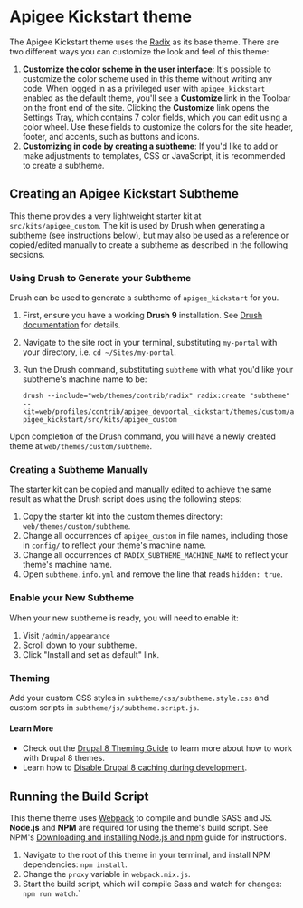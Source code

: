 # Apigee Kickstart theme

The Apigee Kickstart theme uses the [Radix](https://drupal.org/project/radix) as its base theme. There are two different ways you can customize the look and feel of this theme:

1. **Customize the color scheme in the user interface**: It's possible to customize the color scheme used in this theme without writing any code. When logged in as a privileged user with `apigee_kickstart` enabled as the default theme, you'll see a **Customize** link in the Toolbar on the front end of the site. Clicking the **Customize** link opens the Settings Tray, which contains 7 color fields, which you can edit using a color wheel. Use these fields to customize the colors for the site header, footer, and accents, such as buttons and icons.
2. **Customizing in code by creating a subtheme**: If you'd like to add or make adjustments to templates, CSS or JavaScript, it is recommended to create a subtheme.

## Creating an Apigee Kickstart Subtheme

This theme provides a very lightweight starter kit at `src/kits/apigee_custom`. The kit is used by Drush when generating a subtheme (see instructions below), but may also be used as a reference or copied/edited manually to create a subtheme as described in the following secsions.

### Using Drush to Generate your Subtheme

Drush can be used to generate a subtheme of `apigee_kickstart` for you.

1. First, ensure you have a working **Drush 9** installation. See [Drush documentation](https://docs.drush.org/en/master/install/) for details.

2. Navigate to the site root in your terminal, substituting `my-portal` with your directory, i.e. `cd ~/Sites/my-portal`.

3. Run the Drush command, substituting `subtheme` with what you'd like your subtheme's machine name to be:

    `drush --include="web/themes/contrib/radix" radix:create "subtheme" --kit=web/profiles/contrib/apigee_devportal_kickstart/themes/custom/apigee_kickstart/src/kits/apigee_custom`

Upon completion of the Drush command, you will have a newly created theme at `web/themes/custom/subtheme`.

### Creating a Subtheme Manually

The starter kit can be copied and manually edited to achieve the same result as what the Drush script does using the following steps:

1. Copy the starter kit into the custom themes directory: `web/themes/custom/subtheme`.
2. Change all occurrences of `apigee_custom` in file names, including those in `config/` to reflect your theme's machine name.
3. Change all occurrences of `RADIX_SUBTHEME_MACHINE_NAME` to reflect your theme's machine name.
4. Open `subtheme.info.yml` and remove the line that reads `hidden: true`.

### Enable your New Subtheme

When your new subtheme is ready, you will need to enable it:

1. Visit `/admin/appearance`
2. Scroll down to your subtheme.
3. Click "Install and set as default" link.

### Theming

Add your custom CSS styles in `subtheme/css/subtheme.style.css` and custom scripts in `subtheme/js/subtheme.script.js`.

#### Learn More

- Check out the [Drupal 8 Theming Guide](https://www.drupal.org/docs/8/theming) to learn more about how to work with Drupal 8 themes.
- Learn how to [Disable Drupal 8 caching during development](https://www.drupal.org/node/2598914).

## Running the Build Script

This theme theme uses [Webpack](https://webpack.js.org) to compile and bundle SASS and JS. **Node.js** and **NPM** are required for using the theme's build script. See NPM's [Downloading and installing Node.js and npm](https://docs.npmjs.com/downloading-and-installing-node-js-and-npm) guide for instructions.

1. Navigate to the root of this theme in your terminal, and install NPM dependencies: `npm install`.
2. Change the `proxy` variable in `webpack.mix.js`.
3. Start the build script, which will compile Sass and watch for changes: `npm run watch`.`

